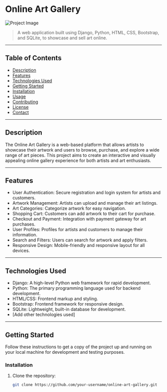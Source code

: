 # Online Art Gallery

![Project Image](https://your-image-url.com)

> A web application built using Django, Python, HTML, CSS, Bootstrap, and SQLite, to showcase and sell art online.

---

## Table of Contents

- [Description](#description)
- [Features](#features)
- [Technologies Used](#technologies-used)
- [Getting Started](#getting-started)
- [Installation](#installation)
- [Usage](#usage)
- [Contributing](#contributing)
- [License](#license)
- [Contact](#contact)

---

## Description

The Online Art Gallery is a web-based platform that allows artists to showcase their artwork and users to browse, purchase, and explore a wide range of art pieces. This project aims to create an interactive and visually appealing online gallery experience for both artists and art enthusiasts.

---

## Features

- User Authentication: Secure registration and login system for artists and customers.
- Artwork Management: Artists can upload and manage their art listings.
- Art Categories: Categorize artwork for easy navigation.
- Shopping Cart: Customers can add artwork to their cart for purchase.
- Checkout and Payment: Integration with payment gateway for art purchases.
- User Profiles: Profiles for artists and customers to manage their information.
- Search and Filters: Users can search for artwork and apply filters.
- Responsive Design: Mobile-friendly and responsive layout for all devices.

---

## Technologies Used

- Django: A high-level Python web framework for rapid development.
- Python: The primary programming language used for backend development.
- HTML/CSS: Frontend markup and styling.
- Bootstrap: Frontend framework for responsive design.
- SQLite: Lightweight, built-in database for development.
- [Add other technologies used]

---

## Getting Started

Follow these instructions to get a copy of the project up and running on your local machine for development and testing purposes.

### Installation

1. Clone the repository:

   ```bash
   git clone https://github.com/your-username/online-art-gallery.git
